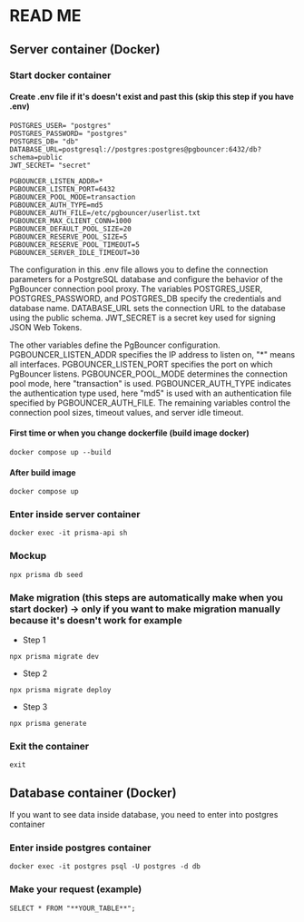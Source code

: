 # READ ME

## Server container (Docker)

### Start docker container

#### Create .env file if it's doesn't exist and past this (skip this step if you have .env)

```
POSTGRES_USER= "postgres"
POSTGRES_PASSWORD= "postgres"
POSTGRES_DB= "db"
DATABASE_URL=postgresql://postgres:postgres@pgbouncer:6432/db?schema=public
JWT_SECRET= "secret"

PGBOUNCER_LISTEN_ADDR=*
PGBOUNCER_LISTEN_PORT=6432
PGBOUNCER_POOL_MODE=transaction
PGBOUNCER_AUTH_TYPE=md5
PGBOUNCER_AUTH_FILE=/etc/pgbouncer/userlist.txt
PGBOUNCER_MAX_CLIENT_CONN=1000
PGBOUNCER_DEFAULT_POOL_SIZE=20
PGBOUNCER_RESERVE_POOL_SIZE=5
PGBOUNCER_RESERVE_POOL_TIMEOUT=5
PGBOUNCER_SERVER_IDLE_TIMEOUT=30
```

The configuration in this .env file allows you to define the connection parameters for a PostgreSQL database and configure the behavior of the PgBouncer connection pool proxy. The variables POSTGRES_USER, POSTGRES_PASSWORD, and POSTGRES_DB specify the credentials and database name. DATABASE_URL sets the connection URL to the database using the public schema. JWT_SECRET is a secret key used for signing JSON Web Tokens.

The other variables define the PgBouncer configuration. PGBOUNCER_LISTEN_ADDR specifies the IP address to listen on, "\*" means all interfaces. PGBOUNCER_LISTEN_PORT specifies the port on which PgBouncer listens. PGBOUNCER_POOL_MODE determines the connection pool mode, here "transaction" is used. PGBOUNCER_AUTH_TYPE indicates the authentication type used, here "md5" is used with an authentication file specified by PGBOUNCER_AUTH_FILE. The remaining variables control the connection pool sizes, timeout values, and server idle timeout.

#### First time or when you change dockerfile (build image docker)

```
docker compose up --build
```

#### After build image

```
docker compose up
```

### Enter inside server container

```
docker exec -it prisma-api sh
```

### Mockup

```
npx prisma db seed
```

### Make migration (**this steps are automatically make when you start docker**) -> **only if you want to make migration manually because it's doesn't work for example**

- Step 1

```
npx prisma migrate dev
```

- Step 2

```
npx prisma migrate deploy
```

- Step 3

```
npx prisma generate
```

### Exit the container

```
exit
```

## Database container (**Docker**)

If you want to see data inside database, you need to enter into postgres container

### Enter inside postgres container

```
docker exec -it postgres psql -U postgres -d db
```

### Make your request (**example**)

```
SELECT * FROM "**YOUR_TABLE**";
```
